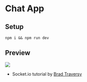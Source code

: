 # Chat App

## Setup

```
npm i && npm run dev
```

## Preview

![](https://github.com/ahampriyanshu/meta/raw/main/tutorials/chat-socket.gif?raw=true)

- Socket.io tutorial by [Brad Traversy](https://www.traversymedia.com/)
